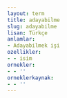 ```yaml
---
layout: term
title: adayabilme
slug: adayabilme
lisan: Türkçe
anlamlar:
- Adayabilmek işi
ozellikler:
- - isim
ornekler:
- - ''
orneklerkaynak:
- - ''
---
```

